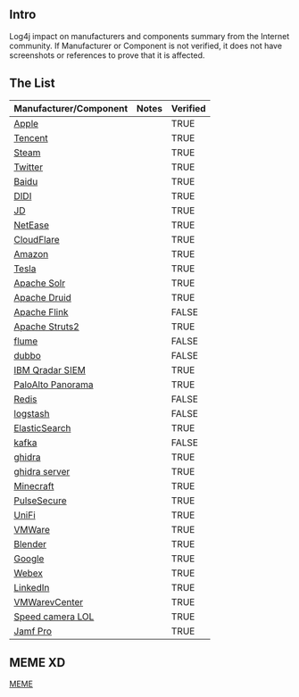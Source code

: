 ## Intro
Log4j impact on manufacturers and components summary from the Internet community. If Manufacturer or Component is not verified, it does not have screenshots or references to prove that it is affected.

## The List

| Manufacturer/Component                   | Notes | Verified |
| ---------------------------------------- | ----- | -------- |
| [Apple](pages/apple.md)                  |       | TRUE     |
| [Tencent](pages/Tencent.md)              |       | TRUE     |
| [Steam](pages/Steam.md)                  |       | TRUE     |
| [Twitter](pages/Twitter.md)              |       | TRUE     |
| [Baidu](pages/Baidu.md)                  |       | TRUE     |
| [DIDI](pages/DIDI.md)                    |       | TRUE     |
| [JD](pages/JD.md)                        |       | TRUE     |
| [NetEase](pages/NetEase.md)              |       | TRUE     |
| [CloudFlare](pages/CloudFlare.md)        |       | TRUE     |
| [Amazon](pages/Amazon.md)                |       | TRUE     |
| [Tesla](pages/Tesla.md)                  |       | TRUE     |
| [Apache Solr](pages/ApacheSolr.md)       |       | TRUE     |
| [Apache Druid](pages/ApacheDruid.md)     |       | TRUE     |
| [Apache Flink](pages/ApacheFlink.md)     |       | FALSE    |
| [Apache Struts2](pages/ApacheStruts2.md) |       | TRUE     |
| [flume](pages/flume.md)                  |       | FALSE    |
| [dubbo](pages/dubbo.md)                  |       | FALSE    |
| [IBM Qradar SIEM](pages/IBM.md)          |       | TRUE     |
| [PaloAlto Panorama](pages/PaloAlto.md)   |       | TRUE     |
| [Redis](pages/Redis.md)                  |       | FALSE    |
| [logstash](pages/logstash.md)            |       | FALSE    |
| [ElasticSearch](pages/ElasticSearch.md)  |       | TRUE     |
| [kafka](pages/kafka.md)                  |       | FALSE    |
| [ghidra](pages/ghidra.md)                |       | TRUE     |
| [ghidra server](pages/ghidraServer.md)   |       | TRUE     |
| [Minecraft](pages/Minecraft.md)          |       | TRUE     |
| [PulseSecure](pages/PulseSecure.md)      |       | TRUE     |
| [UniFi](pages/UniFi.md)                  |       | TRUE     |
| [VMWare](pages/VMWare.md)                |       | TRUE     |
| [Blender](pages/Blender.md)              |       | TRUE     |
| [Google](pages/Google.md)                  |       | TRUE     |
| [Webex](pages/Webex.md)                  |       | TRUE     |
| [LinkedIn](pages/LinkedIn.md)                  |       | TRUE     |
| [VMWarevCenter](pages/VMWarevCenter.md)                  |       | TRUE     |
| [Speed camera LOL](pages/SpeedCamera.md)                  |       | TRUE     |
| [Jamf Pro](pages/jamf.md)                 |       | TRUE    |



## MEME XD
[MEME](pages/MEME.md) 
